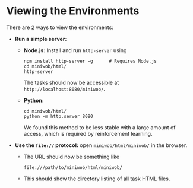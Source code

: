 # Viewing the Environments

There are 2 ways to view the environments:

* **Run a simple server:**

  * **Node.js:** Install and run `http-server` using
    ```
    npm install http-server -g      # Requires Node.js
    cd miniwob/html/
    http-server
    ```
    The tasks should now be accessible at `http://localhost:8080/miniwob/`.

  * **Python:**
    ```
    cd miniwob/html/
    python -m http.server 8080
    ```
    We found this method to be less stable with a large amount of access,
    which is required by reinforcement learning.

* **Use the `file://` protocol:** open `miniwob/html/miniwob/` in the browser.
  * The URL should now be something like
  
        file:///path/to/miniwob/html/miniwob/
              
  * This should show the directory listing of all task HTML files.

